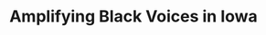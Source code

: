 ---
layout: project
title: Amplifying Black Voices in Iowa
lead: Laura Sullivan, Amy Bishop, Felicite Wolfe
collaborators: Mindy McCoy
description: The African American Museum of Iowa (AAMI), Des Moines Public Library (DMPL), Fort Des Moines Museum & Education Center (FDMM), Grinnell College Libraries, Grout Museum District (GMD), Iowa State University Library (ISU), Nodaway Valley Historical Museum (NVHM), and State Historical Society of Iowa (SHSI) received a grant from the Council on Library and Information Resources (CLIR) for a three-year collaborative project to digitize and provide unified access to a variety of complementary collections that will elevate the histories, shared experiences, and achievements of Black communities throughout the state of Iowa. 
image: assets/img/clir-red-symbol.jpg
alt: Council on Library and Information Resources logo
permalink: /projects/abvi.html
---